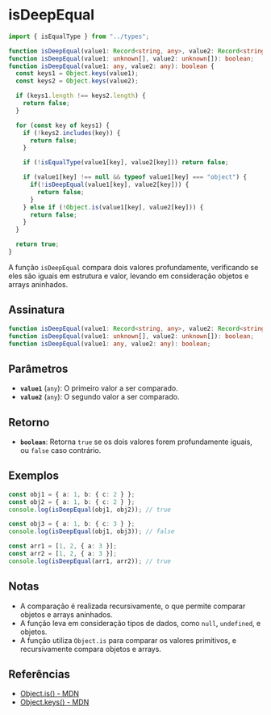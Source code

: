 # isDeepEqual

```typescript
import { isEqualType } from "../types";

function isDeepEqual(value1: Record<string, any>, value2: Record<string, any>): boolean;
function isDeepEqual(value1: unknown[], value2: unknown[]): boolean;
function isDeepEqual(value1: any, value2: any): boolean {
  const keys1 = Object.keys(value1);
  const keys2 = Object.keys(value2);

  if (keys1.length !== keys2.length) {
    return false;
  }

  for (const key of keys1) {
    if (!keys2.includes(key)) {
      return false;
    }

    if (!isEqualType(value1[key], value2[key])) return false;

    if (value1[key] !== null && typeof value1[key] === "object") {
      if(!isDeepEqual(value1[key], value2[key])) {
        return false;
      }
    } else if (!Object.is(value1[key], value2[key])) {
      return false;
    }
  }

  return true;
}
```

A função `isDeepEqual` compara dois valores profundamente, verificando se eles são iguais em estrutura e valor, levando em consideração objetos e arrays aninhados.

## Assinatura

```typescript
function isDeepEqual(value1: Record<string, any>, value2: Record<string, any>): boolean;
function isDeepEqual(value1: unknown[], value2: unknown[]): boolean;
function isDeepEqual(value1: any, value2: any): boolean;
```

## Parâmetros

- **`value1`** (`any`): O primeiro valor a ser comparado.
- **`value2`** (`any`): O segundo valor a ser comparado.

## Retorno

- **`boolean`**: Retorna `true` se os dois valores forem profundamente iguais, ou `false` caso contrário.

## Exemplos

```typescript
const obj1 = { a: 1, b: { c: 2 } };
const obj2 = { a: 1, b: { c: 2 } };
console.log(isDeepEqual(obj1, obj2)); // true

const obj3 = { a: 1, b: { c: 3 } };
console.log(isDeepEqual(obj1, obj3)); // false

const arr1 = [1, 2, { a: 3 }];
const arr2 = [1, 2, { a: 3 }];
console.log(isDeepEqual(arr1, arr2)); // true
```

## Notas

- A comparação é realizada recursivamente, o que permite comparar objetos e arrays aninhados.
- A função leva em consideração tipos de dados, como `null`, `undefined`, e objetos.
- A função utiliza `Object.is` para comparar os valores primitivos, e recursivamente compara objetos e arrays.

## Referências

- [Object.is() - MDN](https://developer.mozilla.org/en-US/docs/Web/JavaScript/Reference/Global_Objects/Object/is)
- [Object.keys() - MDN](https://developer.mozilla.org/en-US/docs/Web/JavaScript/Reference/Global_Objects/Object/keys)